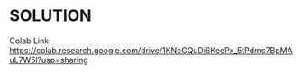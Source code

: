 # SOLUTION

Colab Link: https://colab.research.google.com/drive/1KNcGQuDi6KeePx_5tPdmc7BpMAuL7W5l?usp=sharing

